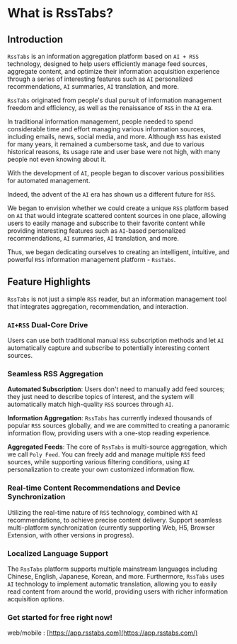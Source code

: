 # What is RssTabs?

## Introduction

`RssTabs` is an information aggregation platform based on `AI + RSS` technology, designed to help users efficiently manage feed sources, aggregate content, and optimize their information acquisition experience through a series of interesting features such as `AI` personalized recommendations, `AI` summaries, `AI` translation, and more.

`RssTabs` originated from people's dual pursuit of information management freedom and efficiency, as well as the renaissance of `RSS` in the `AI` era.

In traditional information management, people needed to spend considerable time and effort managing various information sources, including emails, news, social media, and more. Although `RSS` has existed for many years, it remained a cumbersome task, and due to various historical reasons, its usage rate and user base were not high, with many people not even knowing about it.

With the development of `AI`, people began to discover various possibilities for automated management.

Indeed, the advent of the `AI` era has shown us a different future for `RSS`.

We began to envision whether we could create a unique `RSS` platform based on `AI` that would integrate scattered content sources in one place, allowing users to easily manage and subscribe to their favorite content while providing interesting features such as `AI`-based personalized recommendations, `AI` summaries, `AI` translation, and more.

Thus, we began dedicating ourselves to creating an intelligent, intuitive, and powerful `RSS` information management platform - `RssTabs`.

## Feature Highlights

`RssTabs` is not just a simple `RSS` reader, but an information management tool that integrates aggregation, recommendation, and interaction.

### `AI+RSS` Dual-Core Drive

Users can use both traditional manual `RSS` subscription methods and let `AI` automatically capture and subscribe to potentially interesting content sources.

### Seamless RSS Aggregation

**Automated Subscription**: Users don't need to manually add feed sources; they just need to describe topics of interest, and the system will automatically match high-quality `RSS` sources through `AI`.

**Information Aggregation**: `RssTabs` has currently indexed thousands of popular `RSS` sources globally, and we are committed to creating a panoramic information flow, providing users with a one-stop reading experience.

**Aggregated Feeds**: The core of `RssTabs` is multi-source aggregation, which we call `Poly Feed`. You can freely add and manage multiple `RSS` feed sources, while supporting various filtering conditions, using `AI` personalization to create your own customized information flow.

### Real-time Content Recommendations and Device Synchronization

Utilizing the real-time nature of `RSS` technology, combined with `AI` recommendations, to achieve precise content delivery.
Support seamless multi-platform synchronization (currently supporting Web, H5, Browser Extension, with other versions in progress).

### Localized Language Support

The `RssTabs` platform supports multiple mainstream languages including Chinese, English, Japanese, Korean, and more. Furthermore, `RssTabs` uses `AI` technology to implement automatic translation, allowing you to easily read content from around the world, providing users with richer information acquisition options.
### Get started for free right now!
web/mobile : [https://app.rsstabs.com](https://app.rsstabs.com/)
